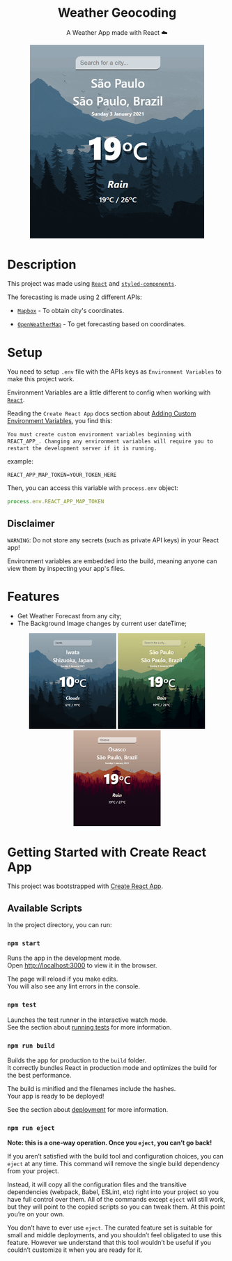<div align="center">

# Weather Geocoding

A Weather App made with React :cloud:

<img src="https://raw.githubusercontent.com/Zurkon/RepoAssets/main/weather-geocoding/weather.gif" width="400" alt="App Demonstration"/>

</div>

# Description

This project was made using [`React`](https://github.com/facebook/react) and [`styled-components`](https://github.com/styled-components/styled-components).

The forecasting is made using 2 different APIs:

- [`Mapbox`](https://docs.mapbox.com/api/overview/) - To obtain city's coordinates.

- [`OpenWeatherMap`](https://openweathermap.org/api) - To get forecasting based on coordinates.


# Setup

You need to setup `.env` file with the APIs keys as `Environment Variables` to make this project work.

Environment Variables are a little different to config when working with [`React`](https://github.com/facebook/react).

Reading the `Create React App` docs section about [Adding Custom Environment Variables](https://create-react-app.dev/docs/adding-custom-environment-variables/), you find this:
```
You must create custom environment variables beginning with REACT_APP_. Changing any environment variables will require you to restart the development server if it is running.
```

example:
```
REACT_APP_MAP_TOKEN=YOUR_TOKEN_HERE
```

Then, you can access this variable with `process.env` object:

```javascript
process.env.REACT_APP_MAP_TOKEN
```

## Disclaimer

`WARNING`: Do not store any secrets (such as private API keys) in your React app!

Environment variables are embedded into the build, meaning anyone can view them by inspecting your app's files.

# Features

- Get Weather Forecast from any city;
- The Background Image changes by current user dateTime;

<div align="center">

<img width="200" src="https://raw.githubusercontent.com/Zurkon/RepoAssets/main/weather-geocoding/blue.png"/>
 
<img width="200" src="https://raw.githubusercontent.com/Zurkon/RepoAssets/main/weather-geocoding/green.png"/>

<img width="200" src="https://raw.githubusercontent.com/Zurkon/RepoAssets/main/weather-geocoding/orange.png"/>

</div>

# Getting Started with Create React App

This project was bootstrapped with [Create React App](https://github.com/facebook/create-react-app).

## Available Scripts

In the project directory, you can run:

### `npm start`

Runs the app in the development mode.\
Open [http://localhost:3000](http://localhost:3000) to view it in the browser.

The page will reload if you make edits.\
You will also see any lint errors in the console.

### `npm test`

Launches the test runner in the interactive watch mode.\
See the section about [running tests](https://facebook.github.io/create-react-app/docs/running-tests) for more information.

### `npm run build`

Builds the app for production to the `build` folder.\
It correctly bundles React in production mode and optimizes the build for the best performance.

The build is minified and the filenames include the hashes.\
Your app is ready to be deployed!

See the section about [deployment](https://facebook.github.io/create-react-app/docs/deployment) for more information.

### `npm run eject`

**Note: this is a one-way operation. Once you `eject`, you can’t go back!**

If you aren’t satisfied with the build tool and configuration choices, you can `eject` at any time. This command will remove the single build dependency from your project.

Instead, it will copy all the configuration files and the transitive dependencies (webpack, Babel, ESLint, etc) right into your project so you have full control over them. All of the commands except `eject` will still work, but they will point to the copied scripts so you can tweak them. At this point you’re on your own.

You don’t have to ever use `eject`. The curated feature set is suitable for small and middle deployments, and you shouldn’t feel obligated to use this feature. However we understand that this tool wouldn’t be useful if you couldn’t customize it when you are ready for it.